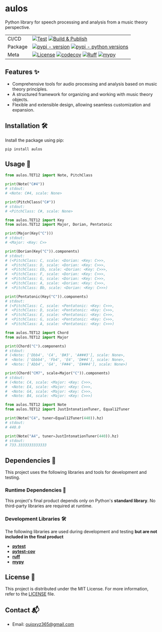 # aulos

Python library for speech processing and analysis from a music theory perspective.

| | |
| --- | --- |
| CI/CD | [![Test](https://github.com/Oujox/aulos/actions/workflows/ci.yml/badge.svg)](https://github.com/Oujox/aulos/actions/workflows/ci.yml) [![Build & Publish](https://github.com/Oujox/aulos/actions/workflows/deploy.yml/badge.svg)](https://github.com/Oujox/aulos/actions/workflows/deploy.yml) |
| Package | [![pypi - version](https://img.shields.io/pypi/v/aulos.svg?&label=PyPI)](https://pypi.org/project/aulos/) [![pypi - python versions](https://img.shields.io/pypi/pyversions/aulos.svg?&label=Python)](https://pypi.org/project/aulos/) |
| Meta |  [![License](https://img.shields.io/badge/license-MIT-green.svg?style=flat)](https://github.com/Oujox/aulos/blob/main/LICENSE) [![codecov](https://codecov.io/gh/Oujox/aulos/graph/badge.svg?token=UP6ZQP7HMK)](https://codecov.io/gh/Oujox/aulos) [![Ruff](https://img.shields.io/endpoint?url=https://raw.githubusercontent.com/astral-sh/ruff/main/assets/badge/v2.json)](https://github.com/astral-sh/ruff) [![mypy](https://img.shields.io/badge/types-mypy-blue.svg)](https://github.com/python/mypy)  |

## Features ✨

- Comprehensive tools for audio processing and analysis based on music theory principles.
- A structured framework for organizing and working with music theory objects.
- Flexible and extensible design, allowing seamless customization and expansion.

## Installation 🛠️

Install the package using pip:
```
pip install aulos
```

## Usage 📖

```python
from aulos.TET12 import Note, PitchClass

print(Note("C#4"))
# stdout:
# <Note: C#4, scale: None>

print(PitchClass("C#"))
# stdout:
# <PitchClass: C#, scale: None>
```

```python
from aulos.TET12 import Key
from aulos.TET12 import Major, Dorian, Pentatonic

print(Major(Key("C")))
# stdout:
# <Major: <Key: C>>

print(Dorian(Key("C")).components)
# stdout:
# (<PitchClass: C, scale: <Dorian: <Key: C>>>,
#  <PitchClass: D, scale: <Dorian: <Key: C>>>,
#  <PitchClass: Eb, scale: <Dorian: <Key: C>>>,
#  <PitchClass: F, scale: <Dorian: <Key: C>>>,
#  <PitchClass: G, scale: <Dorian: <Key: C>>>,
#  <PitchClass: A, scale: <Dorian: <Key: C>>>,
#  <PitchClass: Bb, scale: <Dorian: <Key: C>>>)

print(Pentatonic(Key("C")).components)
# stdout:
# (<PitchClass: C, scale: <Pentatonic: <Key: C>>>,
#  <PitchClass: D, scale: <Pentatonic: <Key: C>>>,
#  <PitchClass: E, scale: <Pentatonic: <Key: C>>>,
#  <PitchClass: G, scale: <Pentatonic: <Key: C>>>,
#  <PitchClass: A, scale: <Pentatonic: <Key: C>>>)
```

```python
from aulos.TET12 import Chord
from aulos.TET12 import Major

print(Chord("C").components)
# stdout:
# (<Note: ['Dbb4', 'C4', 'B#3', 'A###3'], scale: None>,
#  <Note: ['Gbbb4', 'Fb4', 'E4', 'D##4'], scale: None>,
#  <Note: ['Abb4', 'G4', 'F##4', 'E###4'], scale: None>)

print(Chord("CM7", scale=Major("C")).components)
# stdout:
# (<Note: C4, scale: <Major: <Key: C>>>,
#  <Note: E4, scale: <Major: <Key: C>>>,
#  <Note: G4, scale: <Major: <Key: C>>>,
#  <Note: B4, scale: <Major: <Key: C>>>)
```

```python
from aulos.TET12 import Note
from aulos.TET12 import JustIntonationTuner, Equal12Tuner

print(Note("C4", tuner=Equal12Tuner(440)).hz)
# stdout:
# 440.0

print(Note("A4", tuner=JustIntonationTuner(440)).hz)
# stdout:
# 733.3333333333333
```

## Dependencies 🧩

This project uses the following libraries and tools for development and testing.

### Runtime Dependencies 📂
This project's final product depends only on Python's **standard library**. No third-party libraries are required at runtime.


### Development Libraries 🛠️

The following libraries are used during development and testing **but are not included in the final product**

- [**pytest**](https://docs.pytest.org/en/latest/)
- [**pytest-cov**](https://pytest-cov.readthedocs.io/en/latest/)
- [**ruff**](https://docs.astral.sh/ruff/)
- [**mypy**](https://mypy.readthedocs.io/en/stable/index.html)


## License 📜

This project is distributed under the MIT License. For more information, refer to the [LICENSE](https://github.com/Oujox/aulos/blob/main/LICENSE) file.

## Contact 📬

- Email: oujoxyz365@gmail.com
